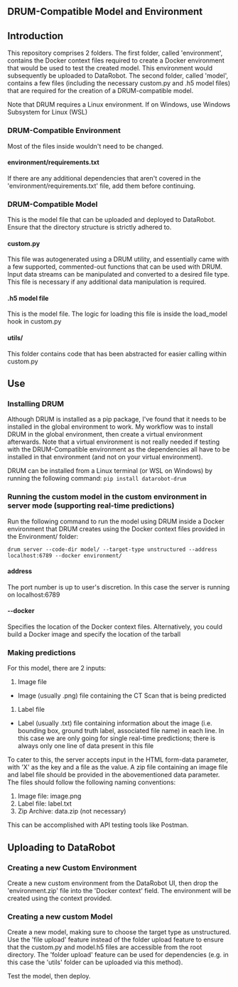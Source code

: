 ## DRUM-Compatible Model and Environment

## Introduction
This repository comprises 2 folders. The first folder, called 'environment', contains the Docker context files required to create a Docker environment that would be used to test the created model. This environment would subsequently be uploaded to DataRobot. The second folder, called 'model', contains a few files (including the necessary custom.py and .h5 model files) that are required for the creation of a DRUM-compatible model.

Note that DRUM requires a Linux environment. If on Windows, use Windows Subsystem for Linux (WSL)

### DRUM-Compatible Environment
Most of the files inside wouldn't need to be changed.

#### environment/requirements.txt
If there are any additional dependencies that aren't covered in the 'environment/requirements.txt' file, add them before continuing.

### DRUM-Compatible Model
This is the model file that can be uploaded and deployed to DataRobot. Ensure that the directory structure is strictly adhered to.

#### custom.py
This file was autogenerated using a DRUM utility, and essentially came with a few supported, commented-out functions that can be used with DRUM. Input data streams can be manipulated and converted to a desired file type. This file is necessary if any additional data manipulation is required.

#### .h5 model file
This is the model file. The logic for loading this file is inside the load_model hook in custom.py

#### utils/
This folder contains code that has been abstracted for easier calling within custom.py

## Use

### Installing DRUM
Although DRUM is installed as a pip package, I've found that it needs to be installed in the global environment to work. My workflow was to install DRUM in the global environment, then create a virtual environment afterwards. Note that a virtual environment is not really needed if testing with the DRUM-Compatible environment as the dependencies all have to be installed in that environment (and not on your virtual environment).

DRUM can be installed from a Linux terminal (or WSL on Windows) by running the following command:
```pip install datarobot-drum```

### Running the custom model in the custom environment in server mode (supporting real-time predictions)
Run the following command to run the model using DRUM inside a Docker environment that DRUM creates using the Docker context files provided in the Environment/ folder:

```drum server --code-dir model/ --target-type unstructured --address localhost:6789 --docker environment/```

#### address
The port number is up to user's discretion. In this case the server is running on localhost:6789

#### --docker
Specifies the location of the Docker context files. Alternatively, you could build a Docker image and specify the location of the tarball

### Making predictions
For this model, there are 2 inputs:
1. Image file
- Image (usually .png) file containing the CT Scan that is being predicted

1. Label file
- Label (usually .txt) file containing information about the image (i.e. bounding box, ground truth label, associated file name) in each line. In this case we are only going for single real-time predictions; there is always only one line of data present in this file

To cater to this, the server accepts input in the HTML form-data parameter, with 'X' as the key and a file as the value.
A zip file containing an image file and label file should be provided in the abovementioned data parameter. The files should follow the following naming conventions:
1. Image file: image.png
1. Label file: label.txt
1. Zip Archive: data.zip (not necessary)

This can be accomplished with API testing tools like Postman.

## Uploading to DataRobot
### Creating a new Custom Environment
Create a new custom environment from the DataRobot UI, then drop the 'environment.zip' file into the 'Docker context' field. The environment will be created using the context provided.

### Creating a new custom Model
Create a new model, making sure to choose the target type as unstructured. Use the 'file upload' feature instead of the folder upload feature to ensure that the custom.py and model.h5 files are accessible from the root directory. The 'folder upload' feature can be used for dependencies (e.g. in this case the 'utils' folder can be uploaded via this method).

Test the model, then deploy.


